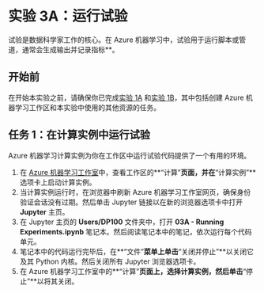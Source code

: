 ﻿# 实验 3A：运行试验

试验是数据科学家工作的核心。在 Azure 机器学习中，试验用于运行脚本或管道，通常会生成输出并记录指标**。

## 开始前

在开始本实验之前，请确保你已完成[实验 1A](Lab01A.md) 和[实验 1B](Lab01B.md)，其中包括创建 Azure 机器学习工作区和本实验中使用的其他资源的任务。

## 任务 1：在计算实例中运行试验

Azure 机器学习计算实例为你在工作区中运行试验代码提供了一个有用的环境。

1. 在 [Azure 机器学习工作室](https://ml.azure.com)中，查看工作区的**“计算”**页面，并在**“计算实例”**选项卡上启动计算实例。
2. 当计算实例运行时，在浏览器中刷新 Azure 机器学习工作室网页，确保身份验证会话没有过期。然后单击 Jupyter 链接以在新的浏览器选项卡中打开 **Jupyter** 主页。
3. 在 Jupyter 主页的 **Users/DP100** 文件夹中，打开 **03A - Running Experiments.ipynb** 笔记本。然后阅读笔记本中的笔记，依次运行每个代码单元。
4. 笔记本中的代码运行完毕后，在**“文件”**菜单上单击**“关闭并停止”**以关闭它及其 Python 内核。然后关闭所有 Jupyter 浏览器选项卡。
5. 在 Azure 机器学习工作室中的**“计算”**页面上，选择计算实例，然后单击**“停止”**以将其关闭。
